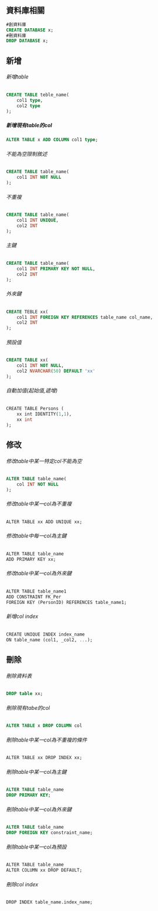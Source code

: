 ## 資料庫相關
```SQL
#創資料庫
CREATE DATABASE x;
#刪資料庫
DROP DATABASE x;
```

## 新增
###### 新增table
```SQL
CREATE TABLE teble_name(
	col1 type,
	col2 type
);
```

##### 新增現有table的col
```SQL
ALTER TABLE x ADD COLUMN col1 type;
```

###### 不能為空限制敘述
```SQL
CREATE TABLE table_name(
	col1 INT NOT NULL
);
```

###### 不重複
```SQL
CREATE TABLE table_name(
	col1 INT UNIQUE,
	col2 INT
);
```

###### 主鍵
```SQL
CREATE TABLE table_name(
	col1 INT PRIMARY KEY NOT NULL,
	col2 INT
);
```

###### 外來鍵
```SQL
CREATE TEBLE xx(
	col1 INT FOREIGN KEY REFERENCES table_name col_name,
	col2 INT 
);
```

###### 預設值
```SQL
CREATE TABLE xx(
	col1 INT NOT NULL,
	col2 NVARCHAR(50) DEFAULT 'xx'
);
```

###### 自動加值(起始值,遞增)
```SQL
CREATE TABLE Persons (  
    xx int IDENTITY(1,1), 
    xx int  
);
```

## 修改
###### 修改table中某一特定col不能為空
```SQL
ALTER TABLE table_name(
	col INT NOT NULL
);
```

###### 修改table中某一col為不重複
```SQL
ALTER TABLE xx ADD UNIQUE xx;
```

###### 修改table中每一col為主鍵
```SQL
ALTER TABLE table_name
ADD PRIMARY KEY xx;
```

###### 修改table中某一col為外來鍵
```SQL
ALTER TABLE table_name1
ADD CONSTRAINT FK_Per  
FOREIGN KEY (PersonID) REFERENCES table_name1;
```

###### 新增col index
```SQL
CREATE UNIQUE INDEX index_name
ON table_name (col1, _col2, ...);
```

## 刪除
###### 刪除資料表
```SQL
DROP table xx;
```

###### 刪除現有tabe的col
```SQL
ALTER TABLE x DROP COLUMN col
```

###### 刪除table中某一col為不重複的條件
```SQL
ALTER TABLE xx DROP INDEX xx;
```

###### 刪除table中某一col為主鍵
```SQL
ALTER TABLE table_name 
DROP PRIMARY KEY;
```

###### 刪除table中某一col為外來鍵
```SQL
ALTER TABLE table_name 
DROP FOREIGN KEY constraint_name;
```

###### 刪除table中某一col為預設
```SQL
ALTER TABLE table_name  
ALTER COLUMN xx DROP DEFAULT;
```

###### 刪除col index
```SQL
DROP INDEX table_name.index_name;
```



